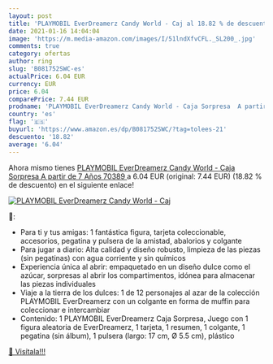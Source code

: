 ```yaml
---
layout: post
title: 'PLAYMOBIL EverDreamerz Candy World - Caj al 18.82 % de descuento'
date: 2021-01-16 14:04:04
image: 'https://m.media-amazon.com/images/I/51lndXfvCFL._SL200_.jpg'
comments: true
category: ofertas
author: ring
slug: 'B081752SWC-es'
actualPrice: 6.04 EUR
currency: EUR
price: 6.04
comparePrice: 7.44 EUR
prodname: 'PLAYMOBIL EverDreamerz Candy World - Caja Sorpresa  A partir de 7 Años  70389 '
country: 'es'
flag: '🇪🇸'
buyurl: 'https://www.amazon.es/dp/B081752SWC/?tag=tolees-21'
descuento: '18.82'
average: '6.04'
---
```


Ahora mismo tienes [PLAYMOBIL EverDreamerz Candy World - Caja Sorpresa  A partir de 7 Años  70389 ](https://www.amazon.es/dp/B081752SWC/?tag=tolees-21) a 6.04 EUR (original: 7.44 EUR) (18.82 %  de descuento) en el siguiente enlace!

[![PLAYMOBIL EverDreamerz Candy World - Caj](https://m.media-amazon.com/images/I/51lndXfvCFL._SL200_.jpg)](https://www.amazon.es/dp/B081752SWC/?tag=tolees-21)

🔎:

- Para ti y tus amigas: 1 fantástica figura, tarjeta coleccionable, accesorios, pegatina y pulsera de la amistad, abalorios y colgante
- Para jugar a diario: Alta calidad y diseño robusto, limpieza de las piezas (sin pegatinas) con agua corriente y sin químicos
- Experiencia única al abrir: empaquetado en un diseño dulce como el azúcar, sorpresas al abrir los compartimentos, idónea para almacenar las piezas individuales
- Viaje a la tierra de los dulces: 1 de 12 personajes al azar de la colección PLAYMOBIL EverDreamerz con un colgante en forma de muffin para coleccionar e intercambiar
- Contenido: 1 PLAYMOBIL EverDreamerz Caja Sorpresa, Juego con 1 figura aleatoria de EverDreamerz, 1 tarjeta, 1 resumen, 1 colgante, 1 pegatina (sin álbum), 1 pulsera (largo: 17 cm, Ø 5.5 cm), plástico

[🛒 Visítala!!!](https://www.amazon.es/dp/B081752SWC/?tag=tolees-21)
